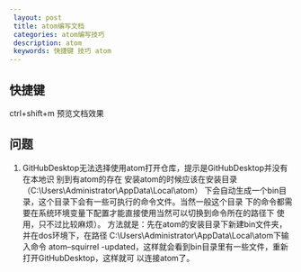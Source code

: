 ```yaml
---
 layout: post
 title: atom编写文档
 categories: atom编写技巧
 description: atom
 keywords: 快捷键 技巧 atom
---
```


## 快捷键
  ctrl+shift+m 预览文档效果

## 问题
1. GitHubDesktop无法选择使用atom打开仓库，提示是GitHubDesktop并没有在本地识
别到有atom的存在
  安装atom的时候应该在安装目录（C:\Users\Administrator\AppData\Local\atom）
  下会自动生成一个bin目录，这个目录下会有一些可执行的命令文件。当然一般这个目录
  下的命令都需要在系统环境变量下配置才能直接使用当然可以切换到命令所在的路径下
  使用，只不过比较麻烦）。
  方法就是：先在atom的安装目录下新建bin文件夹，并在dos环境下，在路径
  C:\Users\Administrator\AppData\Local\atom下输入命令 atom–squirrel
  -updated，这样就会看到bin目录里有一些文件，重新打开GitHubDesktop，这样就可
  以连接atom了。
